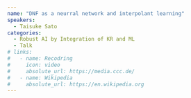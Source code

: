```yaml
---
name: "DNF as a neurral network and interpolant learning"
speakers:
  - Taisuke Sato
categories:
  - Robust AI by Integration of KR and ML
  - Talk
# links:
#   - name: Recodring
#     icon: video
#     absolute_url: https://media.ccc.de/
#   - name: Wikipedia
#     absolute_url: https://en.wikipedia.org
---
```


